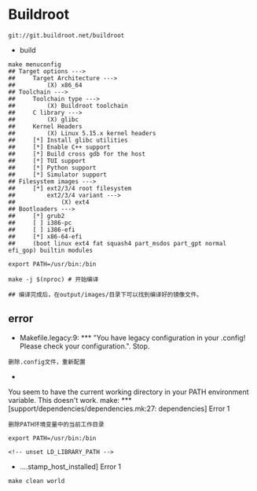 # Buildroot

```shell
git://git.buildroot.net/buildroot
```

- build
```shell
make menuconfig
## Target options --->
##     Target Architecture --->
##         (X) x86_64
## Toolchain --->
##     Toolchain type --->
##         (X) Buildroot toolchain
##     C library --->
##         (X) glibc
##     Kernel Headers
##         (X) Linux 5.15.x kernel headers
##     [*] Install glibc utilities
##     [*] Enable C++ support
##     [*] Build cross gdb for the host
##     [*] TUI support
##     [*] Python support
##     [*] Simulator support
## Filesystem images --->
##     [*] ext2/3/4 root filesystem
##         ext2/3/4 variant --->
##             (X) ext4
## Bootloaders --->
##     [*] grub2
##     [ ] i386-pc
##     [ ] i386-efi
##     [*] x86-64-efi
##     (boot linux ext4 fat squash4 part_msdos part_gpt normal efi_gop) builtin modules

export PATH=/usr/bin:/bin

make -j $(nproc) # 开始编译

## 编译完成后，在output/images/目录下可以找到编译好的镜像文件。
```

## error

- Makefile.legacy:9: *** "You have legacy configuration in your .config! Please check your configuration.".  Stop.
```shell
删除.config文件，重新配置
```

- 
You seem to have the current working directory in your
PATH environment variable. This doesn't work.
make: *** [support/dependencies/dependencies.mk:27: dependencies] Error 1
```shell
删除PATH环境变量中的当前工作目录

export PATH=/usr/bin:/bin

<!-- unset LD_LIBRARY_PATH -->
```

- ....stamp_host_installed] Error 1
```shell
make clean world
```
